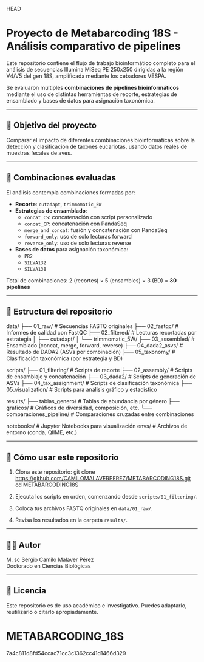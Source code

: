 HEAD
# Proyecto de Metabarcoding 18S - Análisis comparativo de pipelines

Este repositorio contiene el flujo de trabajo bioinformático completo para el análisis de secuencias Illumina MiSeq PE 250x250 dirigidas a la región V4/V5 del gen 18S, amplificada mediante los cebadores VESPA.

Se evaluaron múltiples **combinaciones de pipelines bioinformáticos** mediante el uso de distintas herramientas de recorte, estrategias de ensamblado y bases de datos para asignación taxonómica.

---

## 🔬 Objetivo del proyecto

Comparar el impacto de diferentes combinaciones bioinformáticas sobre la detección y clasificación de taxones eucariotas, usando datos reales de muestras fecales de aves.

---

## 🧪 Combinaciones evaluadas

El análisis contempla combinaciones formadas por:

- **Recorte**: `cutadapt`, `trimmomatic_5W`
- **Estrategias de ensamblado**:
  - `concat_CS`: concatenación con script personalizado
  - `concat_CP`: concatenación con PandaSeq
  - `merge_and_concat`: fusión y concatenación con PandaSeq
  - `forward_only`: uso de solo lecturas forward
  - `reverse_only`: uso de solo lecturas reverse
- **Bases de datos** para asignación taxonómica:
  - `PR2`
  - `SILVA132`
  - `SILVA138`

Total de combinaciones: 2 (recortes) × 5 (ensambles) × 3 (BD) = **30 pipelines**

---

## 📁 Estructura del repositorio

data/
├── 01_raw/ # Secuencias FASTQ originales
├── 02_fastqc/ # Informes de calidad con FastQC
├── 02_filtered/ # Lecturas recortadas por estrategia
│ ├── cutadapt/
│ └── trimmomatic_5W/
├── 03_assembled/ # Ensamblado (concat, merge, forward, reverse)
├── 04_dada2_asvs/ # Resultado de DADA2 (ASVs por combinación)
├── 05_taxonomy/ # Clasificación taxonómica (por estrategia y BD)

scripts/
├── 01_filtering/ # Scripts de recorte
├── 02_assembly/ # Scripts de ensamblaje y concatenación
├── 03_dada2/ # Scripts de generación de ASVs
├── 04_tax_assignment/ # Scripts de clasificación taxonómica
├── 05_visualization/ # Scripts para análisis gráfico y estadístico

results/
├── tablas_genero/ # Tablas de abundancia por género
├── graficos/ # Gráficos de diversidad, composición, etc.
└── comparaciones_pipeline/ # Comparaciones cruzadas entre combinaciones

notebooks/ # Jupyter Notebooks para visualización
envs/ # Archivos de entorno (conda, QIIME, etc.)

---

## 🚀 Cómo usar este repositorio

1. Clona este repositorio:
git clone https://github.com/CAMILOMALAVERPEREZ/METABARCODING18S.git
cd METABARCODING18S

2. Ejecuta los scripts en orden, comenzando desde `scripts/01_filtering/`.

3. Coloca tus archivos FASTQ originales en `data/01_raw/`.

4. Revisa los resultados en la carpeta `results/`.

---

## 👨‍🔬 Autor

M. sc Sergio Camilo Malaver Pérez  
Doctorado en Ciencias Biológicas

---

## 📜 Licencia

Este repositorio es de uso académico e investigativo. Puedes adaptarlo, reutilizarlo o citarlo apropiadamente.

# METABARCODING_18S
7a4c811d8fd54ccac71cc3c1362cc41d1466d329
